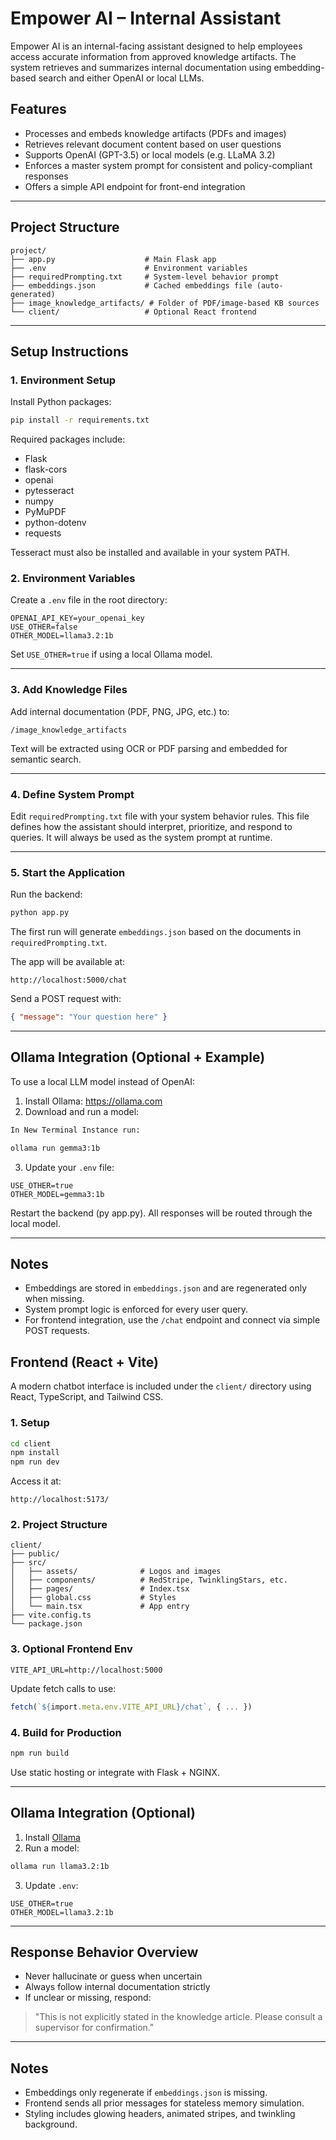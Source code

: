 # Empower AI – Internal Assistant

Empower AI is an internal-facing assistant designed to help employees access accurate information from approved knowledge artifacts. The system retrieves and summarizes internal documentation using embedding-based search and either OpenAI or local LLMs.

## Features

- Processes and embeds knowledge artifacts (PDFs and images)
- Retrieves relevant document content based on user questions
- Supports OpenAI (GPT-3.5) or local models (e.g. LLaMA 3.2)
- Enforces a master system prompt for consistent and policy-compliant responses
- Offers a simple API endpoint for front-end integration

---

## Project Structure

```
project/
├── app.py                    # Main Flask app
├── .env                      # Environment variables
├── requiredPrompting.txt     # System-level behavior prompt
├── embeddings.json           # Cached embeddings file (auto-generated)
├── image_knowledge_artifacts/ # Folder of PDF/image-based KB sources
└── client/                   # Optional React frontend
```

---

## Setup Instructions

### 1. Environment Setup

Install Python packages:

```bash
pip install -r requirements.txt
```

Required packages include:

- Flask
- flask-cors
- openai
- pytesseract
- numpy
- PyMuPDF
- python-dotenv
- requests

Tesseract must also be installed and available in your system PATH.

### 2. Environment Variables

Create a `.env` file in the root directory:

```env
OPENAI_API_KEY=your_openai_key
USE_OTHER=false
OTHER_MODEL=llama3.2:1b
```

Set `USE_OTHER=true` if using a local Ollama model.

---

### 3. Add Knowledge Files

Add internal documentation (PDF, PNG, JPG, etc.) to:

```
/image_knowledge_artifacts
```

Text will be extracted using OCR or PDF parsing and embedded for semantic search.

---

### 4. Define System Prompt

Edit `requiredPrompting.txt` file with your system behavior rules. This file defines how the assistant should interpret, prioritize, and respond to queries. It will always be used as the system prompt at runtime.

---

### 5. Start the Application

Run the backend:

```bash
python app.py
```

The first run will generate `embeddings.json` based on the documents in `requiredPrompting.txt`.

The app will be available at:

```
http://localhost:5000/chat
```

Send a POST request with:

```json
{ "message": "Your question here" }
```

---

## Ollama Integration (Optional + Example)

To use a local LLM model instead of OpenAI:

1. Install Ollama: https://ollama.com
2. Download and run a model:

```bash
In New Terminal Instance run:

ollama run gemma3:1b
```

3. Update your `.env` file:

```env
USE_OTHER=true
OTHER_MODEL=gemma3:1b
```

Restart the backend (py app.py). All responses will be routed through the local model.

---

## Notes

- Embeddings are stored in `embeddings.json` and are regenerated only when missing.
- System prompt logic is enforced for every user query.
- For frontend integration, use the `/chat` endpoint and connect via simple POST requests.


## Frontend (React + Vite)

A modern chatbot interface is included under the `client/` directory using React, TypeScript, and Tailwind CSS.

### 1. Setup

```bash
cd client
npm install
npm run dev
```

Access it at:

```
http://localhost:5173/
```

### 2. Project Structure

```
client/
├── public/
├── src/
│   ├── assets/              # Logos and images
│   ├── components/          # RedStripe, TwinklingStars, etc.
│   ├── pages/               # Index.tsx
│   ├── global.css           # Styles
│   └── main.tsx             # App entry
├── vite.config.ts
└── package.json
```

### 3. Optional Frontend Env

```env
VITE_API_URL=http://localhost:5000
```

Update fetch calls to use:

```ts
fetch(`${import.meta.env.VITE_API_URL}/chat`, { ... })
```

### 4. Build for Production

```bash
npm run build
```

Use static hosting or integrate with Flask + NGINX.

---

## Ollama Integration (Optional)

1. Install [Ollama](https://ollama.com)
2. Run a model:

```bash
ollama run llama3.2:1b
```

3. Update `.env`:

```env
USE_OTHER=true
OTHER_MODEL=llama3.2:1b
```

---

## Response Behavior Overview

- Never hallucinate or guess when uncertain
- Always follow internal documentation strictly
- If unclear or missing, respond:

> "This is not explicitly stated in the knowledge article. Please consult a supervisor for confirmation."

---

## Notes

- Embeddings only regenerate if `embeddings.json` is missing.
- Frontend sends all prior messages for stateless memory simulation.
- Styling includes glowing headers, animated stripes, and twinkling background.
